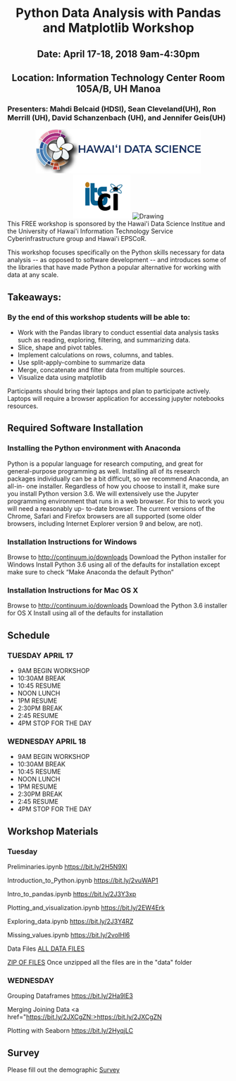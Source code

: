 <center><h1>Python Data Analysis with Pandas and Matplotlib  Workshop</h1>
<h2>Date: April 17-18, 2018 9am-4:30pm</h2>
<h2>Location: Information Technology Center Room 105A/B, UH Manoa</h2></center>
<h3>Presenters: Mahdi Belcaid (HDSI), Sean Cleveland(UH), Ron Merrill (UH), David Schanzenbach (UH), and Jennifer Geis(UH)</h3>
<center>
<img src="img/logo_5.png" alt="Drawing" style="height: 100px;"/>
<img src="img/ci-logo.png" alt="Drawing" style="height: 100px;"/>
<img src="http://www.hawaii.edu/epscor/wp-content/uploads/2018/03/logo-epscor-and-ikewai.jpg" alt="Drawing" style="height: 100px;"/>
</center>
This FREE workshop is sponsored by the Hawai'i Data Science Institue and the University of Hawai'i Information Technology Service Cyberinfrastructure group and Hawai'i EPSCoR.


This workshop focuses specifically on the Python skills necessary for data analysis -- as opposed to software development -- and introduces some of the libraries that have made Python a popular alternative for working with data at any scale.

## Takeaways:

### By the end of this workshop students will be able to:
* Work with the Pandas library to conduct essential data analysis tasks such as reading, exploring, filtering, and summarizing data.
* Slice, shape and pivot tables.
* Implement calculations on rows, columns, and tables.
* Use split-apply-combine to summarize data
* Merge, concatenate and filter data from multiple sources.
* Visualize data using matplotlib

Participants should bring their laptops and plan to participate actively. Laptops will require a browser application for accessing jupyter notebooks resources.
## Required Software Installation

### Installing the Python environment with Anaconda
Python is a popular language for research computing, and great for general-purpose programming as well. Installing all of its research
packages individually can be a bit difficult, so we recommend Anaconda, an all-in- one installer. Regardless of how you choose to
install it, make sure you install Python version 3.6.
We will extensively use the Jupyter programming environment that runs in a web browser. For this to work you will need a reasonably up-
to-date browser. The current versions of the Chrome, Safari and Firefox browsers are all supported (some older browsers, including Internet Explorer version 9 and below, are not).

### Installation Instructions for Windows
Browse to <a href="http://continuum.io/downloads">http://continuum.io/downloads</a> Download the Python
installer for Windows Install Python 3.6 using all of the defaults for
installation except make sure to check “Make Anaconda the default
Python”

### Installation Instructions for Mac OS X
Browse to <a href="http://continuum.io/downloads">http://continuum.io/downloads</a> Download the Python 3.6
installer for OS X Install using all of the defaults for installation






## Schedule

### TUESDAY APRIL 17

* 9AM BEGIN WORKSHOP
* 10:30AM BREAK
* 10:45 RESUME
* NOON LUNCH
* 1PM RESUME
* 2:30PM BREAK
* 2:45 RESUME
* 4PM STOP FOR THE DAY

### WEDNESDAY APRIL 18

* 9AM BEGIN WORKSHOP
* 10:30AM BREAK
* 10:45 RESUME
* NOON LUNCH
* 1PM RESUME
* 2:30PM BREAK
* 2:45 RESUME
* 4PM STOP FOR THE DAY

## Workshop Materials

### Tuesday
Preliminaries.ipynb
<a href="https://bit.ly/2H5N9Xl">https://bit.ly/2H5N9Xl</a>


Introduction_to_Python.ipynb
<a href="https://bit.ly/2vuWAP1">https://bit.ly/2vuWAP1</a>

Intro_to_pandas.ipynb
<a href="https://bit.ly/2J3Y3xp">https://bit.ly/2J3Y3xp</a>


Plotting_and_visualization.ipynb
<a href="https://bit.ly/2EW4Erk">https://bit.ly/2EW4Erk</a>


Exploring_data.ipynb
<a href="https://bit.ly/2J3Y4RZ">https://bit.ly/2J3Y4RZ</a>

Missing_values.ipynb
<a href="https://bit.ly/2voIHl6">https://bit.ly/2voIHl6</a>

Data Files
<a href="https://github.com/UH-CI/python_data_science_04172018/tree/gh-pages/data">ALL DATA FILES</a>

<a href="https://github.com/UH-CI/python_data_science_04172018/archive/gh-pages.zip">ZIP OF FILES</a> Once unzipped all the files are in the "data" folder

### WEDNESDAY

Grouping Dataframes
<a href="https://bit.ly/2Ha9lE3">https://bit.ly/2Ha9lE3</a>

Merging Joining Data
<a href="https://bit.ly/2JXCgZN:>https://bit.ly/2JXCgZN</a>


Plotting with Seaborn
<a href="https://bit.ly/2HyqjLC">https://bit.ly/2HyqjLC</a>

## Survey

Please fill out the demographic <a href="https://goo.gl/forms/fIIzz6a5TL7wc9763">Survey</a>
